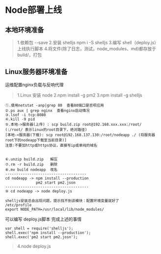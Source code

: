 # Node部署上线
## 本地环境准备
> 1.依赖包 --save
> 2.安装 shelljs  npm i -S shelljs
> 3.编写 shell（deploy.js）上线执行脚本
> 4.将文件(除了日志，测试，node_modules、md)都存放于build/，打包

## Linux服务器环境准备
运维配置nginx负载与反响代理
> 1.Linux 安装 node
> 2.npm install -g pm2
> 3.npm install -g shelljs

```
①.使用netstat -anp|grep 80  查看80端口是否呗应用
②.ps aux | grep nginx  查看nginx启动情况
③.lsof -i tcp:8080
④.kill -9 pid
⑤.本地->服务器(上传) : scp build.zip root@192.168.xxx.xxx:/root/  (:/root/ 表示linux的root目录下，绝对路径)
[本地-<服务器(下载): scp root@192.168.137.130:/root/nodeapp ./ (将服务器root下的nodeapp下载至当前目录)]
注意:不要加http或https协议，直接写ip或单纯的域名


⑥.unzip build.zip   解压
⑦.rm -r build.zip   删除
⑧.mv build nodeapp  改名
-------------------------------------
cd nodeapp -> npm install --production
              pm2 start pm2.json
--------------------------------------
⑨ cd nodeapp -> node deploy.js

shelljs安装总会出现问题，提示找不到该模块：配置环境变量就好了
/etc/profile
export NODE_PATH=/usr/local/lib/node_modules/

```
可以编写 deploy.js脚本 完成上述的事情

```
var shell = require('shelljs');
shell.exec('npm install --production');
shell.exec('pm2 start pm2.josn');
```
> 4.node deploy.js